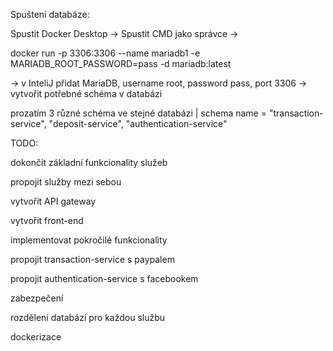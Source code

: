Spuštení databáze:

Spustit Docker Desktop -> Spustit CMD jako správce ->

docker run -p 3306:3306 --name mariadb1 -e MARIADB_ROOT_PASSWORD=pass -d mariadb:latest

-> v InteliJ přidat MariaDB, username root, password pass, port 3306 -> vytvořit potřebné schéma v databázi

prozatím 3 různé schéma ve stejné databázi | schema name = "transaction-service", "deposit-service", "authentication-service"



TODO:

dokončit základní funkcionality služeb

propojit služby mezi sebou

vytvořit API gateway

vytvořit front-end

implementovat pokročilé funkcionality

propojit transaction-service s paypalem

propojit authentication-service s facebookem

zabezpečení

rozdělení databází pro každou službu

dockerizace
